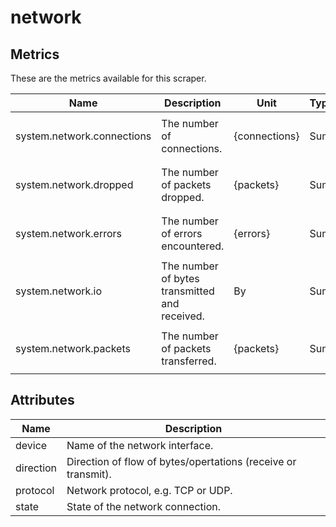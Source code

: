 [comment]: <> (Code generated by mdatagen. DO NOT EDIT.)

# network

## Metrics

These are the metrics available for this scraper.

| Name | Description | Unit | Type | Attributes |
| ---- | ----------- | ---- | ---- | ---------- |
| system.network.connections | The number of connections. | {connections} | Sum | <ul> <li>protocol</li> <li>state</li> </ul> |
| system.network.dropped | The number of packets dropped. | {packets} | Sum | <ul> <li>device</li> <li>direction</li> </ul> |
| system.network.errors | The number of errors encountered. | {errors} | Sum | <ul> <li>device</li> <li>direction</li> </ul> |
| system.network.io | The number of bytes transmitted and received. | By | Sum | <ul> <li>device</li> <li>direction</li> </ul> |
| system.network.packets | The number of packets transferred. | {packets} | Sum | <ul> <li>device</li> <li>direction</li> </ul> |

## Attributes

| Name | Description |
| ---- | ----------- |
| device | Name of the network interface. |
| direction | Direction of flow of bytes/opertations (receive or transmit). |
| protocol | Network protocol, e.g. TCP or UDP. |
| state | State of the network connection. |